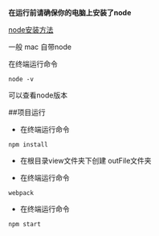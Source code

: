 
**在运行前请确保你的电脑上安装了node**

[node安装方法](http://www.runoob.com/nodejs/nodejs-tutorial.html)

一般 mac 自带node

在终端运行命令

```
node -v
```

可以查看node版本

##项目运行

* 在终端运行命令

```
npm install
```

* 在根目录view文件夹下创建 outFile文件夹

* 在终端运行命令

```
webpack
```

* 在终端运行命令

```
npm start
```
